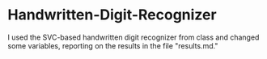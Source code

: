 # Handwritten-Digit-Recognizer
I used the SVC-based handwritten digit recognizer from class and changed some variables, reporting on the results in the file "results.md."
